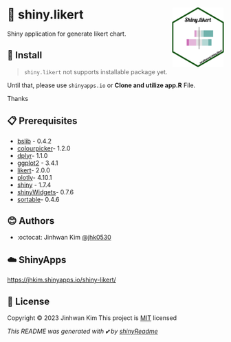 # :yellow_heart: shiny.likert <img src = 'hexsticker.png' width = 120 align = 'right'>

Shiny application for generate likert chart.

## :wrench: Install

> `shiny.likert` not supports installable package yet.

Until that, please use `shinyapps.io` or **Clone and utilize app.R** File.

Thanks

## :clipboard: Prerequisites

* [bslib](https://github.com/rstudio/bslib) - 0.4.2
* [colourpicker](https://github.com/daattali/colourpicker)- 1.2.0
* [dplyr](https://github.com/tidyverse/dplyr/)- 1.1.0
* [ggplot2](https://github.com/tidyverse/ggplot2/) - 3.4.1
* [likert](https://github.com/jbryer/likert)- 2.0.0
* [plotly](https://github.com/plotly/plotly.R)- 4.10.1
* [shiny](https://github.com/rstudio/shiny) - 1.7.4
* [shinyWidgets](https://github.com/dreamRs/shinyWidgets)- 0.7.6
* [sortable](https://github.com/rstudio/sortable/)- 0.4.6

## :blush: Authors
* :octocat: Jinhwan Kim [@jhk0530](https://github.com/jhk0530)

## :cloud: ShinyApps
https://jhkim.shinyapps.io/shiny-likert/

## :memo: License
Copyright :copyright: 2023 Jinhwan Kim
This project is [MIT](https://opensource.org/licenses/MIT) licensed

*This README was generated with :two_hearts: by [shinyReadme](http://github.com/jhk0530/shinyReadme)*

